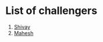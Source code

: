 # List of challengers
1. [Shivay](https://github.com/shivaylamba)
2. [Mahesh](https://github.com/Mahesh0911)
